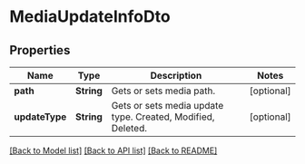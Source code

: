 # MediaUpdateInfoDto

## Properties
Name | Type | Description | Notes
------------ | ------------- | ------------- | -------------
**path** | **String** | Gets or sets media path. | [optional] 
**updateType** | **String** | Gets or sets media update type.  Created, Modified, Deleted. | [optional] 

[[Back to Model list]](../README.md#documentation-for-models) [[Back to API list]](../README.md#documentation-for-api-endpoints) [[Back to README]](../README.md)


